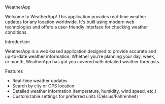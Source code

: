 WeatherApp

Welcome to WeatherApp! This application provides real-time weather updates for any location worldwide. It's built using modern web technologies and offers a user-friendly interface for checking weather conditions.

Introduction

WeatherApp is a web-based application designed to provide accurate and up-to-date weather information. Whether you're planning your day, week, or month, WeatherApp has got you covered with detailed weather forecasts.

Features

- Real-time weather updates
- Search by city or GPS location
- Detailed weather information (temperature, humidity, wind speed, etc.)
- Customizable settings for preferred units (Celsius/Fahrenheit)